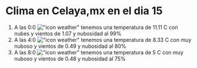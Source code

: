 # Clima en Celaya,mx en el dia 15

1. A las 0:0 !["icon weather"](http://openweathermap.org/img/w/04n.png) tenemos una temperatura de 11.11 C con nubes y  vientos de 1.07 y nubosidad al 99%
1. A las 4:0 !["icon weather"](http://openweathermap.org/img/w/04n.png) tenemos una temperatura de 8.33 C con muy nuboso y  vientos de 0.49 y nubosidad al 80%
1. A las 8:0 !["icon weather"](http://openweathermap.org/img/w/04d.png) tenemos una temperatura de 5 C con muy nuboso y  vientos de 0.48 y nubosidad al 75%
